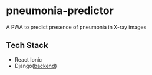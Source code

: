# pneumonia-predictor
A PWA to predict presence of pneumonia in X-ray images

## Tech Stack
- React Ionic
- Django([backend]())